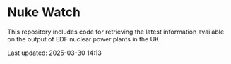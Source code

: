 # Nuke Watch

This repository includes code for retrieving the latest information available on the output of EDF nuclear power plants in the UK.

Last updated: 2025-03-30 14:13